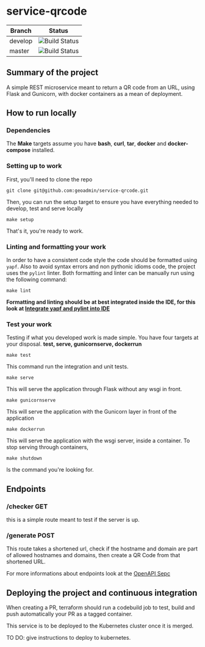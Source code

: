# service-qrcode

| Branch | Status |
|--------|-----------|
| develop | ![Build Status](https://codebuild.eu-central-1.amazonaws.com/badges?uuid=eyJlbmNyeXB0ZWREYXRhIjoibVJMdm9sbXA4cU1YcWtFMml1UVQwQ2tmdzQ3Z0ZsOFBjVDlsb1NNNTFwZURlWE9qdENiVytId0VzVkJpblBvTmxqVEllSEt0cnlVcXNNR2pqRTNESjRNPSIsIml2UGFyYW1ldGVyU3BlYyI6IkdsNE1FbkZka0hqTFFscjAiLCJtYXRlcmlhbFNldFNlcmlhbCI6MX0%3D&branch=develop) |
| master | ![Build Status](https://codebuild.eu-central-1.amazonaws.com/badges?uuid=eyJlbmNyeXB0ZWREYXRhIjoibVJMdm9sbXA4cU1YcWtFMml1UVQwQ2tmdzQ3Z0ZsOFBjVDlsb1NNNTFwZURlWE9qdENiVytId0VzVkJpblBvTmxqVEllSEt0cnlVcXNNR2pqRTNESjRNPSIsIml2UGFyYW1ldGVyU3BlYyI6IkdsNE1FbkZka0hqTFFscjAiLCJtYXRlcmlhbFNldFNlcmlhbCI6MX0%3D&branch=master) |

## Summary of the project

A simple REST microservice meant to return a QR code from an URL, using Flask and Gunicorn, with docker containers as a mean of deployment.

## How to run locally

### Dependencies

The **Make** targets assume you have **bash**, **curl**, **tar**, **docker** and **docker-compose** installed.

### Setting up to work

First, you'll need to clone the repo

    git clone git@github.com:geoadmin/service-qrcode.git

Then, you can run the setup target to ensure you have everything needed to develop, test and serve locally

    make setup

That's it, you're ready to work.

### Linting and formatting your work

In order to have a consistent code style the code should be formatted using `yapf`. Also to avoid syntax errors and non
pythonic idioms code, the project uses the `pylint` linter. Both formatting and linter can be manually run using the
following command:

    make lint

**Formatting and linting should be at best integrated inside the IDE, for this look at
[Integrate yapf and pylint into IDE](https://github.com/geoadmin/doc-guidelines/blob/master/PYTHON.md#yapf-and-pylint-ide-integration)**

### Test your work

Testing if what you developed work is made simple. You have four targets at your disposal. **test, serve, gunicornserve, dockerrun**

    make test

This command run the integration and unit tests.

    make serve

This will serve the application through Flask without any wsgi in front.

    make gunicornserve

This will serve the application with the Gunicorn layer in front of the application

    make dockerrun

This will serve the application with the wsgi server, inside a container.
To stop serving through containers,

    make shutdown

Is the command you're looking for.

## Endpoints

### /checker GET

this is a simple route meant to test if the server is up.

### /generate POST

This route takes a shortened url, check if the hostname and domain are part of allowed hostnames and domains, then
create a QR Code from that shortened URL.

For more informations about endpoints look at the [OpenAPI Sepc](openapi.yaml)

## Deploying the project and continuous integration

When creating a PR, terraform should run a codebuild job to test, build and push automatically your PR as a tagged container.

This service is to be deployed to the Kubernetes cluster once it is merged.

TO DO: give instructions to deploy to kubernetes.
